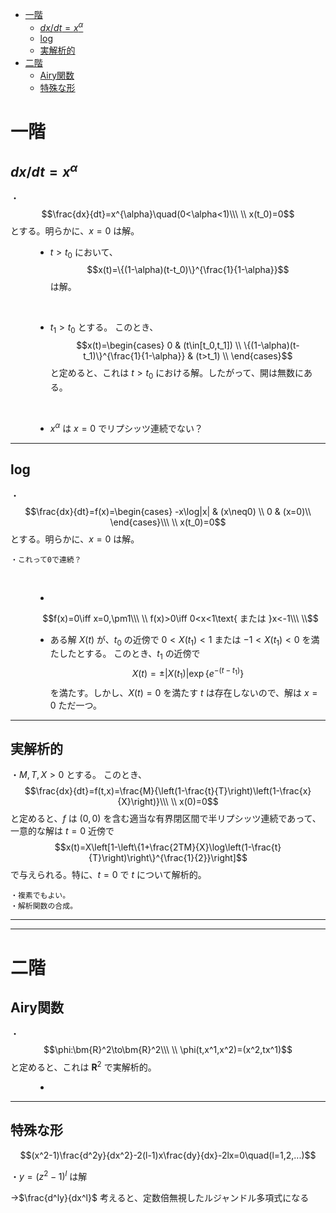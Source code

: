 

- [一階](#一階)
  - [$dx/dt=x^α$](#dxdtxα)
  - [log](#log)
  - [実解析的](#実解析的)
- [二階](#二階)
  - [Airy関数](#airy関数)
  - [特殊な形](#特殊な形)


# 一階

## $dx/dt=x^α$

<dl><dt>

・$$\frac{dx}{dt}=x^{\alpha}\quad(0<\alpha<1)\\\ \\
x(t_0)=0$$
とする。明らかに、$x=0$ は解。
<br>

</dt><dd>

- $t>t_0$ において、
$$x(t)=\{(1-\alpha)(t-t_0)\}^{\frac{1}{1-\alpha}}$$
は解。
<br>

- $t_1>t_0$ とする。
このとき、
$$x(t)=\begin{cases}
0 & (t\in[t_0,t_1])    \\
\{(1-\alpha)(t-t_1)\}^{\frac{1}{1-\alpha}} & (t>t_1)    \\
\end{cases}$$
と定めると、これは $t>t_0$ における解。したがって、開は無数にある。
<br>

- $x^{\alpha}$ は $x=0$ でリプシッツ連続でない？


</dd></dl>

---

## log

<dl><dt>

・$$\frac{dx}{dt}=f(x)=\begin{cases}
-x\log|x| & (x\neq0)    \\
0 & (x=0)\\
\end{cases}\\\ \\
x(t_0)=0$$
とする。明らかに、$x=0$ は解。
<br>

    ・これって0で連続？
<br>

</dt><dd>

- 
$$f(x)=0\iff x=0,\pm1\\\ \\
f(x)>0\iff 0<x<1\text{ または }x<-1\\\ \\$$

- ある解 $X(t)$ が、$t_0$ の近傍で $0<X(t_1)<1$ または $-1<X(t_1)<0$ を満たしたとする。
このとき、$t_1$ の近傍で
$$X(t)=\pm|X(t_1)|\exp\{e^{-(t-t_1)}\}$$
を満たす。しかし、$X(t)=0$ を満たす $t$ は存在しないので、解は $x=0$ ただ一つ。

</dd></dl>

---

## 実解析的

・$M,T,X>0$ とする。
このとき、$$\frac{dx}{dt}=f(t,x)=\frac{M}{\left(1-\frac{t}{T}\right)\left(1-\frac{x}{X}\right)}\\\ \\
x(0)=0$$
と定めると、$f$ は $(0,0)$ を含む適当な有界閉区間で半リプシッツ連続であって、一意的な解は $t=0$ 近傍で
$$x(t)=X\left[1-\left\{1+\frac{2TM}{X}\log\left(1-\frac{t}{T}\right)\right\}^{\frac{1}{2}}\right]$$
で与えられる。特に、$t=0$ で $t$ について解析的。

    ・複素でもよい。
    ・解析関数の合成。

---

---

# 二階

## Airy関数

<dl><dt>

・
$$\phi:\bm{R}^2\to\bm{R}^2\\\ \\
\phi(t,x^1,x^2)=(x^2,tx^1)$$
と定めると、これは $\bm{R}^2$ で実解析的。
<br>

</dt><dd>

- 

</dd></dl>

---


## 特殊な形
$$(x^2-1)\frac{d^2y}{dx^2}-2(l-1)x\frac{dy}{dx}-2lx=0\quad(l=1,2,...)$$

・$y=(z^2-1)^l$ は解

→$\frac{d^ly}{dx^l}$ 考えると、定数倍無視したルジャンドル多項式になる